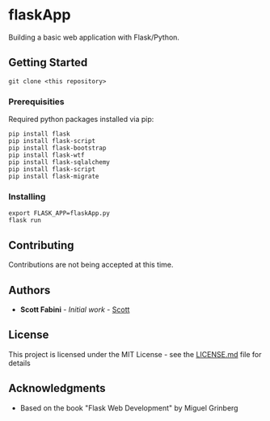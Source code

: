 # flaskApp

Building a basic web application with Flask/Python.

## Getting Started

```
git clone <this repository>
```

### Prerequisities

Required python packages installed via pip:
```
pip install flask
pip install flask-script
pip install flask-bootstrap
pip install flask-wtf
pip install flask-sqlalchemy
pip install flask-script
pip install flask-migrate
```

### Installing

```
export FLASK_APP=flaskApp.py
flask run
```

## Contributing

Contributions are not being accepted at this time.

## Authors

* **Scott Fabini** - *Initial work* - [Scott](https://github.com/scottfabini)

## License

This project is licensed under the MIT License - see the [LICENSE.md](LICENSE.md) file for details

## Acknowledgments

* Based on the book "Flask Web Development" by Miguel Grinberg
